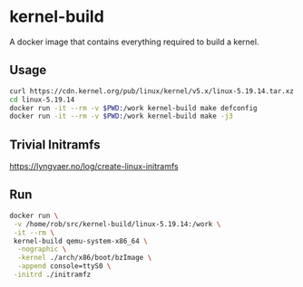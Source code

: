# kernel-build

A docker image that contains everything required to build a kernel.

## Usage

```sh
curl https://cdn.kernel.org/pub/linux/kernel/v5.x/linux-5.19.14.tar.xz | tar xJ
cd linux-5.19.14
docker run -it --rm -v $PWD:/work kernel-build make defconfig
docker run -it --rm -v $PWD:/work kernel-build make -j3
```

## Trivial Initramfs

https://lyngvaer.no/log/create-linux-initramfs

## Run

```sh
docker run \
 -v /home/rob/src/kernel-build/linux-5.19.14:/work \
 -it --rm \
 kernel-build qemu-system-x86_64 \
  -nographic \
  -kernel ./arch/x86/boot/bzImage \
  -append console=ttyS0 \
 -initrd ./initramfz
```
